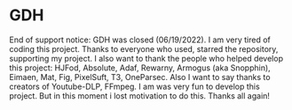 # GDH
End of support notice:
GDH was closed (06/19/2022). I am very tired of coding this project. Thanks to everyone who used, starred the repository, supporting my project. I also want to thank the people who helped develop this project:
HJFod, Absolute, Adaf, Rewarny, Armogus (aka Snopphin), Eimaen, Mat, Fig, PixelSuft, T3, OneParsec. Also I want to say thanks to creators of Youtube-DLP, FFmpeg. I am was very fun to develop this project. But in this moment i lost motivation to do this. Thanks all again!


